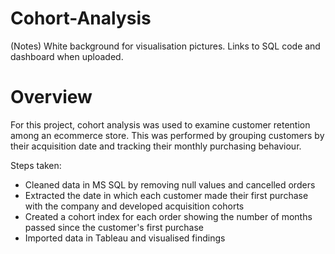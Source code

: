 # Cohort-Analysis
(Notes) White background for visualisation pictures. Links to SQL code and dashboard when uploaded.
# Overview
For this project, cohort analysis was used to examine customer retention among an ecommerce store. This was performed by grouping customers by their acquisition date and tracking their monthly purchasing behaviour.

Steps taken:

- Cleaned data in MS SQL by removing null values and cancelled orders
- Extracted the date in which each customer made their first purchase with the company and developed acquisition cohorts
- Created a cohort index for each order showing the number of months passed since the customer's first purchase
- Imported data in Tableau and visualised findings
